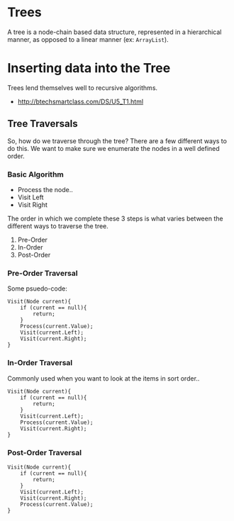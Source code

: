 ﻿# Trees
A tree is a node-chain based data structure, represented in a hierarchical manner, as opposed to a linear manner (ex: `ArrayList`).


# Inserting data into the Tree
Trees lend themselves well to recursive algorithms. 

* http://btechsmartclass.com/DS/U5_T1.html

## Tree Traversals
So, how do we traverse through the tree? There are a few different ways to do this. We want to make sure we enumerate the nodes in a well defined order.

### Basic Algorithm
* Process the node..
* Visit Left
* Visit Right

The order in which we complete these 3 steps is what varies between the different ways to traverse the tree.

1. Pre-Order
2. In-Order
3. Post-Order

### Pre-Order Traversal
Some psuedo-code:

```
Visit(Node current){
    if (current == null){
        return;
    }
    Process(current.Value);
    Visit(current.Left);
    Visit(current.Right);
}
```

### In-Order Traversal
Commonly used when you want to look at the items in sort order.. 

```
Visit(Node current){
    if (current == null){
        return;
    }
    Visit(current.Left);
    Process(current.Value);
    Visit(current.Right);
}
```

### Post-Order Traversal

```
Visit(Node current){
    if (current == null){
        return;
    }
    Visit(current.Left);
    Visit(current.Right);
    Process(current.Value);
}
```
